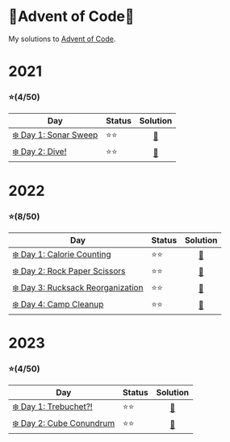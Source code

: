 # 🎄Advent of Code🎄
My solutions to [Advent of Code](https://adventofcode.com).

# 2021
### ⭐(4/50)
| Day                                                                         | Status   | Solution |
| --------------------------------------------------------------------------- | ---------| :--------: |
| [❄️ Day 1: Sonar Sweep](https://adventofcode.com/2021/day/1)           | ⭐⭐    | [🎯](2021/day1) |
| [❄️ Day 2: Dive!](https://adventofcode.com/2021/day/2)        | ⭐⭐    | [🎯](2021/day2) | 


# 2022 
### ⭐(8/50)
| Day                                                                         | Status   | Solution |
| --------------------------------------------------------------------------- | ---------| :--------: |
| [❄️ Day 1: Calorie Counting](https://adventofcode.com/2022/day/1)           | ⭐⭐    | [🎯](2022/day1) |
| [❄️ Day 2: Rock Paper Scissors](https://adventofcode.com/2022/day/2)        | ⭐⭐    | [🎯](2022/day2) | 
| [❄️ Day 3: Rucksack Reorganization](https://adventofcode.com/2022/day/3)    | ⭐⭐    | [🎯](2022/day3) |
| [❄️ Day 4: Camp Cleanup](https://adventofcode.com/2022/day/4)               | ⭐⭐    | [🎯](2022/day4) |


# 2023 
### ⭐(4/50)
| Day                                                                         | Status   | Solution |
| --------------------------------------------------------------------------- | ---------| :--------: |
| [❄️ Day 1: Trebuchet?!](https://adventofcode.com/2023/day/1)           | ⭐⭐    | [🎯](2023/day1) |
| [❄️ Day 2: Cube Conundrum](https://adventofcode.com/2023/day/2)        | ⭐⭐    | [🎯](2023/day2) | 
